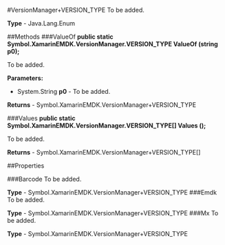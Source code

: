 #VersionManager+VERSION_TYPE
To be added.

**Type** - Java.Lang.Enum

##Methods
###ValueOf
**public static Symbol.XamarinEMDK.VersionManager.VERSION_TYPE ValueOf (string p0);**

To be added.

**Parameters:** 

* System.String **p0** - To be added.

**Returns** - Symbol.XamarinEMDK.VersionManager+VERSION_TYPE

###Values
**public static Symbol.XamarinEMDK.VersionManager.VERSION_TYPE[] Values ();**

To be added.


**Returns** - Symbol.XamarinEMDK.VersionManager+VERSION_TYPE[]

##Properties

###Barcode
To be added.

**Type** - Symbol.XamarinEMDK.VersionManager+VERSION_TYPE
###Emdk
To be added.

**Type** - Symbol.XamarinEMDK.VersionManager+VERSION_TYPE
###Mx
To be added.

**Type** - Symbol.XamarinEMDK.VersionManager+VERSION_TYPE


